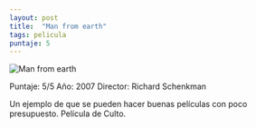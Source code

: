 ```yaml
---
layout: post
title:  "Man from earth"
tags: pelicula
puntaje: 5
---
```


![Man from earth](https://pics.filmaffinity.com/The_Man_from_Earth-512181758-large.jpg)

Puntaje: 5/5
Año: 2007
Director: Richard Schenkman

Un ejemplo de que se pueden hacer buenas películas con poco presupuesto. Película de Culto. 